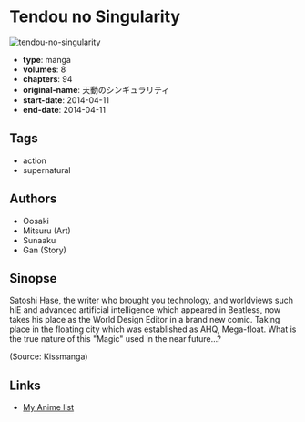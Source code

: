 # Tendou no Singularity

![tendou-no-singularity](https://cdn.myanimelist.net/images/manga/1/141869.jpg)

-   **type**: manga
-   **volumes**: 8
-   **chapters**: 94
-   **original-name**: 天動のシンギュラリティ
-   **start-date**: 2014-04-11
-   **end-date**: 2014-04-11

## Tags

-   action
-   supernatural

## Authors

-   Oosaki
-   Mitsuru (Art)
-   Sunaaku
-   Gan (Story)

## Sinopse

Satoshi Hase, the writer who brought you technology, and worldviews such hIE and advanced artificial intelligence which appeared in Beatless, now takes his place as the World Design Editor in a brand new comic. Taking place in the floating city which was established as AHQ, Mega-float. What is the true nature of this "Magic" used in the near future...?

(Source: Kissmanga)

## Links

-   [My Anime list](https://myanimelist.net/manga/72717/Tendou_no_Singularity)
